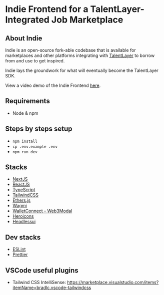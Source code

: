 # Indie Frontend for a TalentLayer-Integrated Job Marketplace

## About Indie

Indie is an open-source fork-able codebase that is available for marketplaces and other platforms integrating with [TalentLayer](https://docs.talentlayer.org/) to borrow from and use to get inspired. 

Indie lays the groundwork for what will eventually become the TalentLayer SDK.

View a video demo of the Indie Frontend [here](https://youtu.be/8Y6E282Nwtc). 

## Requirements 

- Node & npm

## Steps by steps setup

- `npm install`
- `cp .env.example .env`
- `npm run dev`

## Stacks

- [NextJS](https://nextjs.org)
- [ReactJS](https://reactjs.org)
- [TypeScript](https://www.typescriptlang.org)
- [TailwindCSS](https://tailwindcss.com)
- [Ethers.js](https://docs.ethers.io/v5)
- [Wagmi](https://wagmi.sh)
- [WalletConnect - Web3Modal](https://github.com/WalletConnect/web3modal/blob/V2/docs/react.md)
- [Heroicons](https://heroicons.com/)
- [Headlessui](https://headlessui.com/)

## Dev stacks

- [ESLint](https://eslint.org)
- [Prettier](https://prettier.io)

## VSCode useful plugins

- Tailwind CSS IntelliSense: https://marketplace.visualstudio.com/items?itemName=bradlc.vscode-tailwindcss



